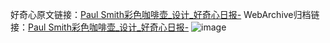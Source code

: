 好奇心原文链接：[Paul Smith彩色咖啡壶_设计_好奇心日报-](https://www.qdaily.com/articles/2708.html)
WebArchive归档链接：[Paul Smith彩色咖啡壶_设计_好奇心日报-](http://web.archive.org/web/20190623151333/https://www.qdaily.com/articles/2708.html)
![image](http://ww3.sinaimg.cn/large/007d5XDply1g3v6emeq4vj30u036149r)